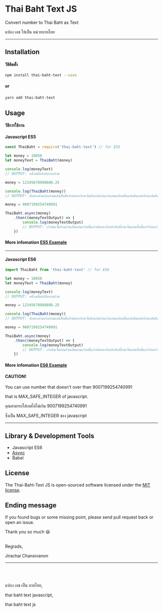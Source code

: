 # Thai Baht Text JS

Convert number to Thai Baht as Text

แปลง เลข ให้เป็น หน่วยบาทไทย
___
## Installation
#### วิธีติดตั้ง
```bash
npm install thai-baht-text --save
```
##### or
```bash
yarn add thai-baht-text
```


## Usage
#### วิธีการใช้งาน

#### Javascript ES5

```javascript
const ThaiBaht = require('thai-baht-text') // for ES5

let money = 10050
let moneyText = ThaiBaht(money)

console.log(moneyText)
// OUTPUT: หนึ่งหมื่นห้าสิบบาทถ้วน

money = 12345678988888.25

console.log(ThaiBaht(money))
// OUTPUT: สิบสองล้านล้านสามแสนสี่หมื่นห้าพ้นหกร้อยเจ็ดสิบแปดล้านเก้าแสนแปดหมื่นแปดพ้นแปดร้อยแปดสิบแปดบาทยี่สิบห้าสตางค์

money = 9007199254740991

ThaiBaht.async(money)
	.then((moneyTextOutput) => {
		console.log(moneyTextOutput)
		// OUTPUT: เก้าพ้นเจ็ดล้านล้านเอ็ดแสนเก้าหมื่นเก้าพ้นสองร้อยห้าสิบสี่ล้านเจ็ดแสนสี่หมื่นเก้าร้อยเก้าสิบเอ็ดบาทถ้วน
	})
```
#### More infomation [ES5 Example](https://github.com/antronic/thai-baht-text-js/blob/master/example/example_es5.js)
___

#### Javascript ES6

```javascript
import ThaiBaht from 'thai-baht-text' // for ES6

let money = 10050
let moneyText = ThaiBaht(money)

console.log(moneyText)
// OUTPUT: หนึ่งหมื่นห้าสิบบาทถ้วน

money = 12345678988888.25

console.log(ThaiBaht(money))
// OUTPUT: สิบสองล้านล้านสามแสนสี่หมื่นห้าพ้นหกร้อยเจ็ดสิบแปดล้านเก้าแสนแปดหมื่นแปดพ้นแปดร้อยแปดสิบแปดบาทยี่สิบห้าสตางค์

money = 9007199254740991

ThaiBaht.async(money)
	.then((moneyTextOutput) => {
		console.log(moneyTextOutput)
		// OUTPUT: เก้าพ้นเจ็ดล้านล้านเอ็ดแสนเก้าหมื่นเก้าพ้นสองร้อยห้าสิบสี่ล้านเจ็ดแสนสี่หมื่นเก้าร้อยเก้าสิบเอ็ดบาทถ้วน
	})
```
#### More infomation [ES6 Example](https://github.com/antronic/thai-baht-text-js/blob/master/example/example_es6.js)



#### CAUTION!

You can use number that doesn't over than 9007199254740991

that is MAX_SAFE_INTEGER of javascript.

คุณสามารถใส่เลขได้ไม่เกิน 9007199254740991

ซึ่งเป็น MAX_SAFE_INTEGER ของ javascript
___
## Library & Development Tools
* Javascript ES6
* [Async](https://github.com/caolan/async)
* Babel

## License
The Thai-Baht-Text JS is open-sourced software licensed under the [MIT license](https://opensource.org/licenses/MIT).

## Ending message
If you found bugs or some missing point, please send pull request back or open an issue.

Thank you so much 😃
<br /><br />

Regrads,

Jirachai Chansivanon
___
<br /><br /><br />
แปลง เลข เป็น บาทไทย, 

thai baht text javascript,

thai baht text js
